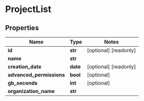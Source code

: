 # ProjectList

## Properties
Name | Type | Notes
------------ | ------------- | -------------
**id** | **str** | [optional] [readonly] 
**name** | **str** | 
**creation_date** | **date** | [optional] [readonly] 
**advanced_permissions** | **bool** | [optional] 
**gb_seconds** | **int** | [optional] 
**organization_name** | **str** | 


